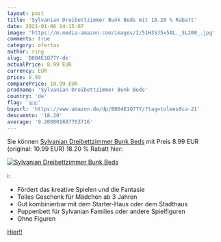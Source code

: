 ```yaml
---
layout: post
title: 'Sylvanian Dreibettzimmer Bunk Beds mit 18.20 % Rabatt'
date: 2021-01-06 14:15:07
image: 'https://m.media-amazon.com/images/I/51H3SJ5x5AL._SL200_.jpg'
comments: true
category: ofertas
author: ring
slug: 'B004E1Q7TY-de'
actualPrice: 8.99 EUR
currency: EUR
price: 8.99
comparePrice: 10.99 EUR
prodname: 'Sylvanian Dreibettzimmer Bunk Beds'
country: 'de'
flag: '🇩🇪'
buyurl: 'https://www.amazon.de/dp/B004E1Q7TY/?tag=tolees0ca-21'
descuento: '18.20'
average: '9.200801687763716'
---
```


Sie können [Sylvanian Dreibettzimmer Bunk Beds](https://www.amazon.de/dp/B004E1Q7TY/?tag=tolees0ca-21) mit Preis 8.99 EUR (original: 10.99 EUR) 18.20 % Rabatt hier:

[![Sylvanian Dreibettzimmer Bunk Beds](https://m.media-amazon.com/images/I/51H3SJ5x5AL._SL200_.jpg)](https://www.amazon.de/dp/B004E1Q7TY/?tag=tolees0ca-21)

ℹ️:

- Fördert das kreative Spielen und die Fantasie
- Tolles Geschenk für Mädchen ab 3 Jahren
- Gut kombinierbar mit dem Starter-Haus oder dem Stadthaus
- Puppenbett für Sylvanian Families oder andere Spielfiguren
- Ohne Figuren

[Hier!!](https://www.amazon.de/dp/B004E1Q7TY/?tag=tolees0ca-21)
